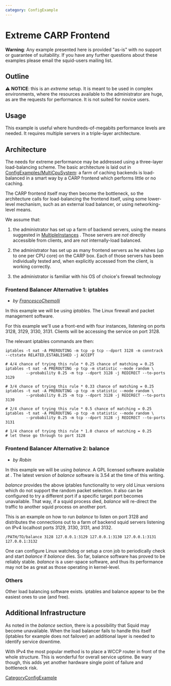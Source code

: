 ```yaml
---
category: ConfigExample
---
```

# Extreme CARP Frontend

**Warning**: Any example presented here is provided "as-is" with no
support or guarantee of suitability. If you have any further questions
about these examples please email the squid-users mailing list.

## Outline

⚠️
**NOTICE**: this is an *extreme* setup. It is meant to be used in
complex environments, where the resources available to the administrator
are huge, as are the requests for performance. It is not suited for
novice users.

## Usage

This example is useful where hundreds-of-megabits performance levels are
needed. It requires multiple servers in a triple-layer architecture.

## Architecture

The needs for extreme performance may be addressed using a three-layer
load-balancing scheme. The basic architecture is laid out in
[ConfigExamples/MultiCpuSystem](/ConfigExamples/MultiCpuSystem):
a farm of caching backends is load-balanced in a smart way by a CARP
frontend which performs little or no caching.

The CARP frontend itself may then become the bottleneck, so the
architecture calls for load-balancing the frontend itself, using some
lower-level mechanism, such as an external load balancer, or using
networking-level means.

We assume that:

1.  the administrator has set up a farm of backend servers, using the
    means suggested in
    [MultipleInstances](/MultipleInstances)
    . Those servers are *not* directly accessible from clients, and are
    *not* internally-load balanced.

2.  the administrator has set up as many frontend servers as he wishes
    (up to one per CPU core) on the CARP box. Each of those servers has
    been individually tested and, when explicitly accessed from the
    client, is working correctly.

3.  the administrator is familiar with his OS of choice's firewall
    technology

### Frontend Balancer Alternative 1: iptables

  - *by
    [FrancescoChemolli](/FrancescoChemolli)*

In this example we will be using *iptables*. The Linux firewall and
packet management software.

For this example we'll use a front-end with four instances, listening on
ports 3128, 3129, 3130, 3131. Clients will be accessing the service on
port 3128.

The relevant iptables commands are then:

    iptables -t nat -A PREROUTING -m tcp -p tcp --dport 3128 -m conntrack --ctstate RELATED,ESTABLISHED -j ACCEPT
    
    # 4/4 chance of trying this rule * 0.25 chance of matching = 0.25
    iptables -t nat -A PREROUTING -p tcp -m statistic --mode random \
             --probability 0.25 -m tcp --dport 3128 -j REDIRECT --to-ports 3129
    
    # 3/4 chance of trying this rule * 0.33 chance of matching = 0.25
    iptables -t nat -A PREROUTING -p tcp -m statistic --mode random \
             --probability 0.25 -m tcp --dport 3128 -j REDIRECT --to-ports 3130
    
    # 2/4 chance of trying this rule * 0.5 chance of matching = 0.25
    iptables -t nat -A PREROUTING -p tcp -m statistic --mode random \
             --probability 0.25 -m tcp --dport 3128 -j REDIRECT --to-ports 3131
    
    # 1/4 chance of trying this rule * 1.0 chance of matching = 0.25
    # let these go through to port 3128

### Frontend Balancer Alternative 2: balance

  - *by Robin*

In this example we will be using *balance*. A GPL licensed software
available at [](http://www.inlab.de/). The latest version of *balance*
software is 3.54 at the time of this writing.

*balance* provides the above iptables functionality to very old Linux
versions which do not support the random packet selection. It also can
be configured to try a different port if a specific target port becomes
unavailable. That way, if a squid process died, *balance* will re-direct
the traffic to another squid process on another port.

This is an example on how to run *balance* to listen on port 3128 and
distributes the connections out to a farm of backend squid servers
listening on IPv4 localhost ports 3129, 3130, 3131, and 3132.

    /PATH/TO/balance 3128 127.0.0.1:3129 127.0.0.1:3130 127.0.0.1:3131 127.0.0.1:3132

One can configure Linux watchdog or setup a cron job to periodically
check and start *balance* if *balance* dies. So far, balance software
has proved to be reliably stable. *balance* is a user-space software,
and thus its performance may not be as great as those operating in
kernel-level.

### Others

Other load balancing software exists. iptables and balance appear to be
the easiest ones to use (and free).

## Additional Infrastructure

As noted in the *balance* section, there is a possibility that Squid may
become unavailable. When the load balancer fails to handle this itself
(iptables for example does not failover) an additional layer is needed
to identify service downtime.

With IPv4 the most popular method is to place a WCCP router in front of
the whole structure. This is wonderful for overall service uptime. Be
wary though, this adds yet another hardware single point of failure and
bottleneck risk.

[CategoryConfigExample](/CategoryConfigExample)
